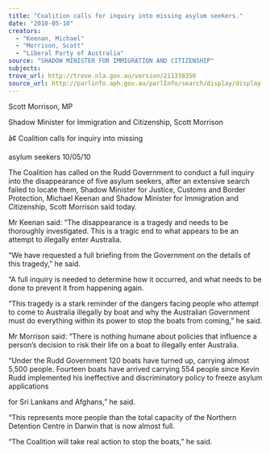 ```yaml
---
title: "Coalition calls for inquiry into missing asylum seekers."
date: "2010-05-10"
creators:
  - "Keenan, Michael"
  - "Morrison, Scott"
  - "Liberal Party of Australia"
source: "SHADOW MINISTER FOR IMMIGRATION AND CITIZENSHIP"
subjects:
trove_url: http://trove.nla.gov.au/version/211338350
source_url: http://parlinfo.aph.gov.au/parlInfo/search/display/display.w3p;query=Id%3A%22media/pressrel/YUNW6%22
---
```


 Scott Morrison, MP 

 Shadow Minister for Immigration and Citizenship, Scott Morrison 

 â¢ Coalition calls for inquiry into missing 

 asylum seekers   10/05/10  

 The Coalition has called on the Rudd Government to conduct a full inquiry into the  disappearance of five asylum seekers, after an extensive search failed to locate them,  Shadow Minister for Justice, Customs and Border Protection, Michael Keenan and  Shadow Minister for Immigration and Citizenship, Scott Morrison said today. 

 Mr Keenan said: “The disappearance is a tragedy and needs to be thoroughly  investigated. This is a tragic end to what appears to be an attempt to illegally enter  Australia. 

 “We have requested a full briefing from the Government on the details of this  tragedy,” he said. 

 “A full inquiry is needed to determine how it occurred, and what needs to be done to  prevent it from happening again. 

 “This tragedy is a stark reminder of the dangers facing people who attempt to come to  Australia illegally by boat and why the Australian Government must do everything  within its power to stop the boats from coming,” he said. 

 Mr Morrison said: “There is nothing humane about policies that influence a person’s  decision to risk their life on a boat to illegally enter Australia. 

 “Under the Rudd Government 120 boats have turned up, carrying almost 5,500  people. Fourteen boats have arrived carrying 554 people since Kevin Rudd  implemented his ineffective and discriminatory policy to freeze asylum applications 

 for Sri Lankans and Afghans,” he said. 

 “This represents more people than the total capacity of the Northern Detention Centre  in Darwin that is now almost full. 

 “The Coalition will take real action to stop the boats,” he said. 

  

